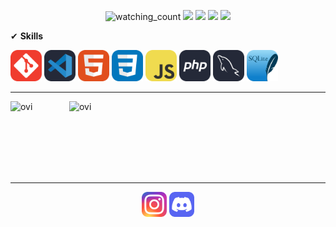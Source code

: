 <p align="center">
  <img src="https://komarev.com/ghpvc/?username=s1lv42&color=brightgreen" alt="watching_count" />
  <img src="https://img.shields.io/badge/Age-20-blue" />
  <img src="https://img.shields.io/badge/Focus-%20Learning-brightgreen" />
  <img src="https://img.shields.io/badge/Lives-Brazil-success" />
  <img src="https://img.shields.io/badge/Languages-English &%20Portuguese-brightgreen" />
</p>

✔ **Skills**
<p align="left">
  <code><img height="50" src="https://github.com/tandpfun/skill-icons/blob/main/icons/Git.svg"></code>
  <code><img height="50" src="https://github.com/tandpfun/skill-icons/blob/main/icons/VSCode-Dark.svg"></code>
  <code><img height="50" src="https://github.com/tandpfun/skill-icons/blob/main/icons/HTML.svg"></code>
  <code><img height="50" src="https://github.com/tandpfun/skill-icons/blob/main/icons/CSS.svg"></code>
  <code><img height="50" src="https://github.com/tandpfun/skill-icons/blob/main/icons/JavaScript.svg"></code>
  <code><img height="50" src="https://github.com/tandpfun/skill-icons/blob/main/icons/PHP-Dark.svg"></code>
  <code><img height="50" src="https://github.com/tandpfun/skill-icons/blob/main/icons/MySQL-Dark.svg"></code>
  <code><img height="50" src="https://github.com/tandpfun/skill-icons/blob/main/icons/SQLite.svg"></code>
</p>
<hr>
<p>
  <img align="left" src="https://github-readme-stats.vercel.app/api/top-langs?username=s1lv42&show_icons=true&locale=en&layout=compact&theme=chartreuse-dark" alt="ovi"/>
</p>
<p>
  &nbsp;
  <img align="right" src="https://github-readme-stats.vercel.app/api?username=s1lv42&show_icons=true&locale=en&theme=chartreuse-dark" alt="ovi" width="410"/>
</p>
<br><br><br><br><br>
<hr>
<p align="center">
  <a href="https://www.instagram.com/jefersonrobertors/" target="_blank"><img height="40" src="https://github.com/tandpfun/skill-icons/blob/main/icons/Instagram.svg"></a>
  <a href="#" target="_blank"><img height="40" src="https://github.com/tandpfun/skill-icons/blob/main/icons/Discord.svg"></a>
</p>
